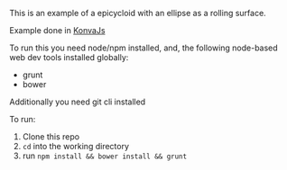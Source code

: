 This is an example of a epicycloid with an ellipse as a rolling surface.

Example done in [KonvaJs](https://konvajs.github.io)

To run this you need node/npm installed, and, the following node-based web dev tools installed globally:

- grunt
- bower

Additionally you need git cli installed

To run:

1. Clone this repo
2. `cd` into the working directory
3. run `npm install && bower install && grunt`
